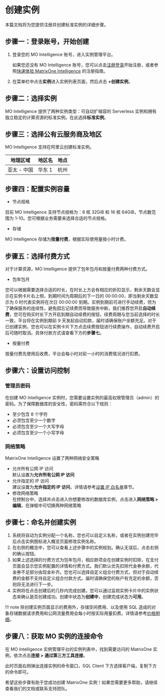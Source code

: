 # 创建实例

本篇文档将为您提供注册并创建标准实例的详细步骤。

## 步骤一：登录账号，开始创建

1. 登录您的 MO Intelligence 账号，进入实例管理平台。

    如果您还没有 MO Intelligence 账号，您可以点击[注册登录](https://matrixorigin.cn/moi-signup)开始注册，或者参照[快速体验 MatrixOne Intelligence](../../Get-Started/quickstart.md) 的注册指南。

2. 在菜单栏中点击**实例**进入实例列表页面，然后点击 **+创建实例**。

## 步骤二：选择实例

MO Intelligence 提供了两种实例类型：可自动扩缩容的 Serverless 实例和拥有独立稳定的计算资源的标准实例。在此选择**标准实例**。

## 步骤三：选择公有云服务商及地区

MO Intelligence 支持在阿里云创建标准实例。

| 地理区域    | 地区名 | 地点 |
| ----------- | ------ | ---- |
| 亚太 - 中国 | 华东 1 | 杭州 |

## 步骤四：配置实例容量

- 节点规格

目前 MO Intelligence 支持节点规格为：8 核 32GiB 和 16 核 64GiB，节点数范围为 1-10。您可根据业务需要来选择合适的节点规格。

- 存储

MO Intelligence 存储为**按量付费**，根据实际使用量按小时计费。

## 步骤五：选择付费方式

对于计算资源，MO Intelligence 提供了包年包月和按量付费两种付费方式。

- 包年包月

您可以根据需要选择合适的时长，在时长上方会有相应的折扣显示，剩余天数会显示在实例卡片右上侧，到期时间为周期后的下一日的 00:00:00，即当剩余天数显示为 0 时代表实例将在次日 00:00:00 到期。实例到期前可进行手动续费，但为了确保服务的连续性，避免因忘记续费而导致服务中断，我们推荐您开启**自动续费**，您可在购买时长下方开启到期自动续费的按钮，续费周期与您当前选择的时长一致，平台将在实例到期前 9 天发起自动扣款，届时请确保账户余额充足。对于已创建实例，您也可以在实例卡片下方点击续费按钮进行续费操作，自动续费开启后可随时取消。具体付款方式请查看下方的**步骤七**。

- 按量付费

按量付费先使用后收费，平台会每小时对前一小时的消费情况进行扣费。

## 步骤六：设置访问控制

### 管理员密码

在创建 MO Intelligence 实例时，您需要设置实例的最高权限管理员（admin）的密码。为了保障数据库的安全性，密码需符合以下规则：

- 至少包含 8 个字符
- 必须包含至少一个数字
- 必须包含至少一个大写字母
- 必须包含至少一个小写字母

### 网络策略

MatrixOne Intelligence 设置了两种网络安全策略

- 允许所有公网 IP 访问  
默认设置为**允许所有公网 IP 访问**
- 允许指定的 IP 访问  
建议设置为**允许指定的 IP 访问**，详情请参考[设置 IP 白名单](../../Security/IP-Access.md)章节。  
- 修改网络策略  
在控制台中，选择并点击进入你想要修改的数据库实例，点击进入**网络策略 > 编辑**，在弹框中可切换两种网络策略

## 步骤七：命名并创建实例

1. 系统将自动为实例分配一个名称，您也可以自定义名称，或者在实例创建完毕后点击实例图标进入概览页面修改实例名称。
2. 在右侧的概览中，您可以查看上述步骤中的实例规划。确认无误后，点击右侧的确认按钮。
3. 如果上述选择的付费方式为包年包月，相应款项会在创建实例时扣除，在支付页面会显示您实例配置的详情和付费方式。我们默认优先扣除代金券余额，代金券不足部分由现金补齐。您也可以选择自定义组合付费方式，但对于自动续费的金额不支持自定义组合付款方式。届时请确保您的账户有充足的余额，否则将无法进行下一步。
4. 实例将在点击创建后的几秒内完成创建。您可以通过监视实例卡片中的实例状态来确认是否创建成功。创建中状态为**创建中**，创建完成状态为**可用**。

!!! note
    除创建实例页面显示的费用外，存储空间费用、以及使用 SQL 造成的对象存储数据请求费用和公网流量费用会每小时按实际用量扣费。详情请参考[价格明细](../../Charging/price-detail/price-detail-standard.md)。

## 步骤八：获取 MO 实例的连接命令

在 MO Intelligence 实例管理平台的实例列表中，找到需要访问的 MatrixOne 实例，依次点击**连接 > 通过第三方工具连接**。

此时页面右侧弹出连接实例的命令窗口，SQL Client 下方选择客户端，复制下方的命令即可。

希望这些步骤有助于您成功创建 MatrixOne 实例！如果您需要更多帮助，请继续查看我们的文档或联系支持团队。
